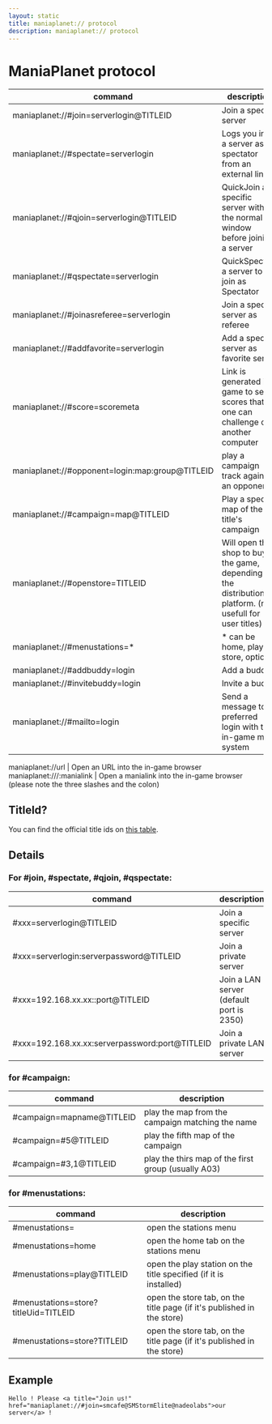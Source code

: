 ```yaml
---
layout: static
title: maniaplanet:// protocol
description: maniaplanet:// protocol
---
```


ManiaPlanet protocol
====================

command 												| description
--------------------------------------------------------|----------------------------
maniaplanet://#join=serverlogin@TITLEID					| Join a specific server
maniaplanet://#spectate=serverlogin 					| Logs you into a server as spectator from an external link
maniaplanet://#qjoin=serverlogin@TITLEID				| QuickJoin a specific server without the normal window before joining a server
maniaplanet://#qspectate=serverlogin 					| QuickSpectate a server to join as Spectator
maniaplanet://#joinasreferee=serverlogin 				| Join a specific server as referee
maniaplanet://#addfavorite=serverlogin 					| Add a specific server as favorite server
maniaplanet://#score=scoremeta							| Link is generated in game to send scores that one can challenge on another computer
maniaplanet://#opponent=login:map:group@TITLEID			| play a campaign track against an opponent
maniaplanet://#campaign=map@TITLEID			       		| Play a specific map of the title's campaign
maniaplanet://#openstore=TITLEID						| Will open the shop to buy the game, depending on the distribution platform. (no usefull for user titles)
maniaplanet://#menustations=*							| * can be home, play, store, options
maniaplanet://#addbuddy=login 							| Add a buddy
maniaplanet://#invitebuddy=login 						| Invite a buddy
maniaplanet://#mailto=login								| Send a message to a preferred login with the in-game mail system

maniaplanet://url 										| Open an URL into the in-game browser
maniaplanet:///:manialink 								| Open a manialink into the in-game browser (please note the three slashes and the colon)

## TitleId?

You can find the official title ids on [this table](../dedicated-server/titleids.html).

## Details

### For #join, #spectate, #qjoin, #qspectate:

command 										| description
------------------------------------------------|----------------------------
 #xxx=serverlogin@TITLEID						| Join a specific server
 #xxx=serverlogin:serverpassword@TITLEID		| Join a private server
 #xxx=192.168.xx.xx::port@TITLEID				| Join a LAN server (default port is 2350)
 #xxx=192.168.xx.xx:serverpassword:port@TITLEID	| Join a private LAN server


### for #campaign:

command 										| description
------------------------------------------------|----------------------------
 #campaign=mapname@TITLEID						| play the map from the campaign matching the name
 #campaign=#5@TITLEID							| play the fifth map of the campaign
 #campaign=#3,1@TITLEID							| play the thirs map of the first group (usually A03)


### for #menustations:

command 										| description
------------------------------------------------|----------------------------
 #menustations=									| open the stations menu
 #menustations=home								| open the home tab on the stations menu
 #menustations=play@TITLEID						| open the play station on the title specified (if it is installed)
 #menustations=store?titleUid=TITLEID			| open the store tab, on the title page (if it's published in the store)
 #menustations=store?TITLEID			| open the store tab, on the title page (if it's published in the store)


## Example

`Hello ! Please <a title="Join us!" href="maniaplanet://#join=smcafe@SMStormElite@nadeolabs">our server</a> !`
